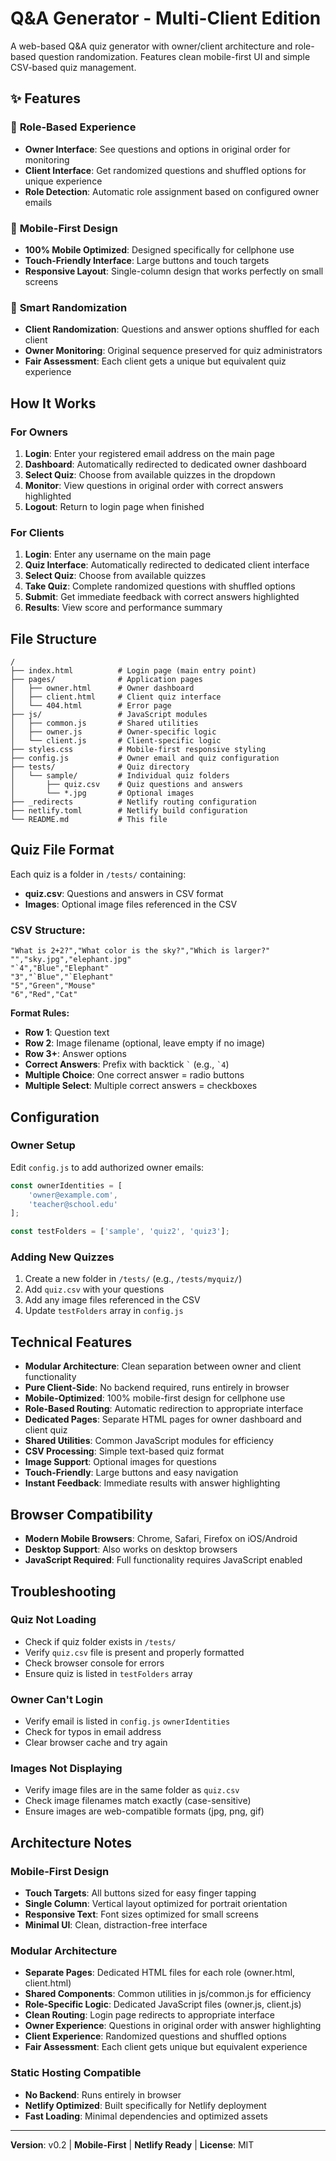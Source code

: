 # Q&A Generator - Multi-Client Edition

A web-based Q&A quiz generator with owner/client architecture and role-based question randomization. Features clean mobile-first UI and simple CSV-based quiz management.

## ✨ Features

### 🎯 **Role-Based Experience**
- **Owner Interface**: See questions and options in original order for monitoring
- **Client Interface**: Get randomized questions and shuffled options for unique experience
- **Role Detection**: Automatic role assignment based on configured owner emails

### 📱 **Mobile-First Design**
- **100% Mobile Optimized**: Designed specifically for cellphone use
- **Touch-Friendly Interface**: Large buttons and touch targets
- **Responsive Layout**: Single-column design that works perfectly on small screens

### 🎲 **Smart Randomization**
- **Client Randomization**: Questions and answer options shuffled for each client
- **Owner Monitoring**: Original sequence preserved for quiz administrators
- **Fair Assessment**: Each client gets a unique but equivalent quiz experience

## How It Works

### For Owners
1. **Login**: Enter your registered email address on the main page
2. **Dashboard**: Automatically redirected to dedicated owner dashboard
3. **Select Quiz**: Choose from available quizzes in the dropdown
4. **Monitor**: View questions in original order with correct answers highlighted
5. **Logout**: Return to login page when finished

### For Clients
1. **Login**: Enter any username on the main page
2. **Quiz Interface**: Automatically redirected to dedicated client interface
3. **Select Quiz**: Choose from available quizzes
4. **Take Quiz**: Complete randomized questions with shuffled options
5. **Submit**: Get immediate feedback with correct answers highlighted
6. **Results**: View score and performance summary

## File Structure

```
/
├── index.html          # Login page (main entry point)
├── pages/              # Application pages
│   ├── owner.html      # Owner dashboard
│   ├── client.html     # Client quiz interface
│   └── 404.html        # Error page
├── js/                 # JavaScript modules
│   ├── common.js       # Shared utilities
│   ├── owner.js        # Owner-specific logic
│   └── client.js       # Client-specific logic
├── styles.css          # Mobile-first responsive styling
├── config.js           # Owner email and quiz configuration
├── tests/              # Quiz directory
│   └── sample/         # Individual quiz folders
│       ├── quiz.csv    # Quiz questions and answers
│       └── *.jpg       # Optional images
├── _redirects          # Netlify routing configuration
├── netlify.toml        # Netlify build configuration
└── README.md           # This file
```

## Quiz File Format

Each quiz is a folder in `/tests/` containing:
- **quiz.csv**: Questions and answers in CSV format
- **Images**: Optional image files referenced in the CSV

### CSV Structure:
```csv
"What is 2+2?","What color is the sky?","Which is larger?"
"","sky.jpg","elephant.jpg"
"`4","Blue","Elephant"
"3","`Blue","`Elephant"
"5","Green","Mouse"
"6","Red","Cat"
```

**Format Rules:**
- **Row 1**: Question text
- **Row 2**: Image filename (optional, leave empty if no image)
- **Row 3+**: Answer options
- **Correct Answers**: Prefix with backtick `` ` `` (e.g., `` `4 ``)
- **Multiple Choice**: One correct answer = radio buttons
- **Multiple Select**: Multiple correct answers = checkboxes

## Configuration

### Owner Setup
Edit `config.js` to add authorized owner emails:

```javascript
const ownerIdentities = [
    'owner@example.com',
    'teacher@school.edu'
];

const testFolders = ['sample', 'quiz2', 'quiz3'];
```

### Adding New Quizzes
1. Create a new folder in `/tests/` (e.g., `/tests/myquiz/`)
2. Add `quiz.csv` with your questions
3. Add any image files referenced in the CSV
4. Update `testFolders` array in `config.js`

## Technical Features

- **Modular Architecture**: Clean separation between owner and client functionality
- **Pure Client-Side**: No backend required, runs entirely in browser
- **Mobile-Optimized**: 100% mobile-first design for cellphone use
- **Role-Based Routing**: Automatic redirection to appropriate interface
- **Dedicated Pages**: Separate HTML pages for owner dashboard and client quiz
- **Shared Utilities**: Common JavaScript modules for efficiency
- **CSV Processing**: Simple text-based quiz format
- **Image Support**: Optional images for questions
- **Touch-Friendly**: Large buttons and easy navigation
- **Instant Feedback**: Immediate results with answer highlighting

## Browser Compatibility

- **Modern Mobile Browsers**: Chrome, Safari, Firefox on iOS/Android
- **Desktop Support**: Also works on desktop browsers
- **JavaScript Required**: Full functionality requires JavaScript enabled

## Troubleshooting

### Quiz Not Loading
- Check if quiz folder exists in `/tests/`
- Verify `quiz.csv` file is present and properly formatted
- Check browser console for errors
- Ensure quiz is listed in `testFolders` array

### Owner Can't Login
- Verify email is listed in `config.js` `ownerIdentities`
- Check for typos in email address
- Clear browser cache and try again

### Images Not Displaying
- Verify image files are in the same folder as `quiz.csv`
- Check image filenames match exactly (case-sensitive)
- Ensure images are web-compatible formats (jpg, png, gif)

## Architecture Notes

### Mobile-First Design
- **Touch Targets**: All buttons sized for easy finger tapping
- **Single Column**: Vertical layout optimized for portrait orientation
- **Responsive Text**: Font sizes optimized for small screens
- **Minimal UI**: Clean, distraction-free interface

### Modular Architecture
- **Separate Pages**: Dedicated HTML files for each role (owner.html, client.html)
- **Shared Components**: Common utilities in js/common.js for efficiency
- **Role-Specific Logic**: Dedicated JavaScript files (owner.js, client.js)
- **Clean Routing**: Login page redirects to appropriate interface
- **Owner Experience**: Questions in original order with answer highlighting
- **Client Experience**: Randomized questions and shuffled options
- **Fair Assessment**: Each client gets unique but equivalent experience

### Static Hosting Compatible
- **No Backend**: Runs entirely in browser
- **Netlify Optimized**: Built specifically for Netlify deployment
- **Fast Loading**: Minimal dependencies and optimized assets

---

**Version**: v0.2 | **Mobile-First** | **Netlify Ready** | **License**: MIT